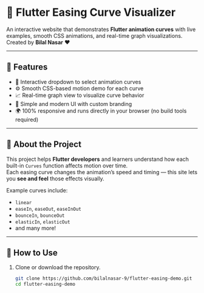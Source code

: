# 🎨 Flutter Easing Curve Visualizer

An interactive website that demonstrates **Flutter animation curves** with live examples, smooth CSS animations, and real-time graph visualizations.  
Created by **Bilal Nasar** ❤️

---

## 🌟 Features

- 🧩 Interactive dropdown to select animation curves  
- ⚙️ Smooth CSS-based motion demo for each curve  
- 📈 Real-time graph view to visualize curve behavior  
- 💅 Simple and modern UI with custom branding  
- 🌍 100% responsive and runs directly in your browser (no build tools required)

---

## 🧠 About the Project

This project helps **Flutter developers** and learners understand how each built-in `Curves` function affects motion over time.  
Each easing curve changes the animation’s speed and timing — this site lets you **see and feel** those effects visually.

Example curves include:
- `linear`
- `easeIn`, `easeOut`, `easeInOut`
- `bounceIn`, `bounceOut`
- `elasticIn`, `elasticOut`
- and many more!

---

## 🚀 How to Use

1. Clone or download the repository.
   ```bash
   git clone https://github.com/bilalnasar-9/flutter-easing-demo.git
   cd flutter-easing-demo

